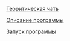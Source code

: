 [Теоритическая чать](theory.md)

[Описание программы](description.md)

[Запуск программы](launching.md)
